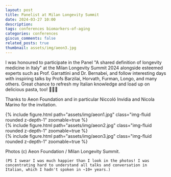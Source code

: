 ```yaml
---
layout: post
title: Panelist at Milan Longevity Summit
date: 2024-03-27 10:00
description: 
tags: conferences biomarkers-of-aging
categories: conferences
giscus_comments: false
related_posts: true
thumbnail: assets/img/aeon3.jpg
---
```


I was honoured to participate in the Panel "A shared definition of longevity medicine in Italy" at the Milan Longevity Summit 2024 alongside esteemed experts such as Prof. Garrattini and Dr. Bernabei, and follow interesting days with inspiring talks by Profs Barzilai, Horvath, Furman, Longo, and many others. Great chance to refresh my Italian knowledge and load up on delicious pasta, too! 🍝🇮🇹

Thanks to Aeon Foundation and in particular Niccoló Invidia and Nicola Marino for the invitation.

<div class="row mt-3">
    <div class="col-sm mt-3 mt-md-0">
        {% include figure.html path="assets/img/aeon1.jpg" class="img-fluid rounded z-depth-1" zoomable=true %}
    </div>
    <div class="col-sm mt-3 mt-md-0">
        {% include figure.html path="assets/img/aeon2.jpg" class="img-fluid rounded z-depth-1" zoomable=true %}
    </div>
    <div class="col-sm mt-3 mt-md-0">
        {% include figure.html path="assets/img/aeon3.jpg" class="img-fluid rounded z-depth-1" zoomable=true %}
    </div>
</div>

Photos (c) Aeon Foundation / Milan Longevity Summit.

`(PS I swear I was much happier than I look in the photos! I was concentrating hard to understand all talks and conversation in Italian, which I hadn't spoken in ~10+ years.)`